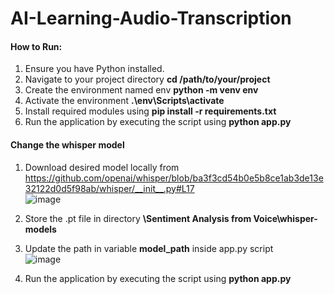 # AI-Learning-Audio-Transcription

#### How to Run:

1. Ensure you have Python installed.
2. Navigate to your project directory **cd /path/to/your/project**
3. Create the environment named env **python -m venv env**
4. Activate the environment **.\env\Scripts\activate**
5. Install required modules using **pip install -r requirements.txt**
6. Run the application by executing the script using **python app.py**

#### Change the whisper model

1. Download desired model locally from <a>https://github.com/openai/whisper/blob/ba3f3cd54b0e5b8ce1ab3de13e32122d0d5f98ab/whisper/__init__.py#L17</a><br>
![image](https://github.com/user-attachments/assets/2feb3288-6fd5-4f4e-85c8-f203fdda01e0)

2. Store the .pt file in directory **\Sentiment Analysis from Voice\whisper-models**
3. Update the path in variable **model_path** inside app.py script<br>
   ![image](https://github.com/user-attachments/assets/b0347a8e-ffc2-4444-abda-a52da689bb11)
4. Run the application by executing the script using **python app.py**
